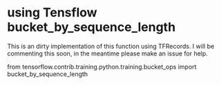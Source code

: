 # using Tensflow bucket_by_sequence_length

This is an dirty implementation of this function using TFRecords. I will be commenting this soon, in the meantime please make an issue for help.


from tensorflow.contrib.training.python.training.bucket_ops import bucket_by_sequence_length
